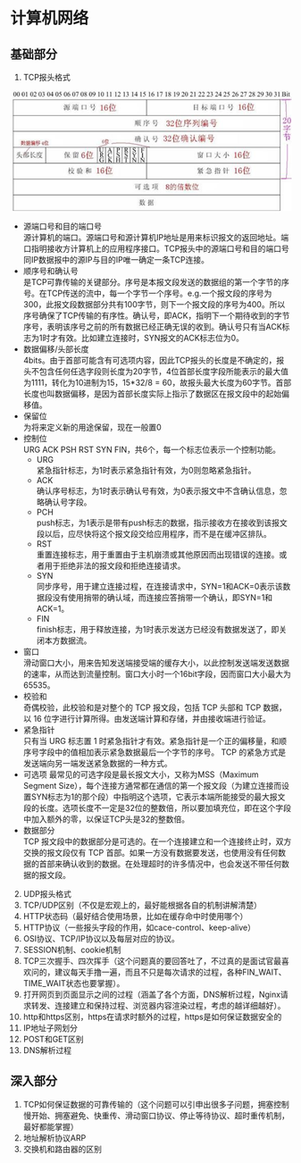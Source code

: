 # 计算机网络
## 基础部分

1. TCP报头格式
<div align="center"><img src="../../resources/images/network/TCP_header.gif"></div>

* 源端口号和目的端口号  
源计算机的端口。源端口号和源计算机IP地址是用来标识报文的返回地址。端口指明接收方计算机上的应用程序接口。TCP报头中的源端口号和目的端口号同IP数据报中的源IP与目的IP唯一确定一条TCP连接。
* 顺序号和确认号  
是TCP可靠传输的关键部分。序号是本报文段发送的数据组的第一个字节的序号。在TCP传送的流中，每一个字节一个序号。e.g.一个报文段的序号为300，此报文段数据部分共有100字节，则下一个报文段的序号为400。所以序号确保了TCP传输的有序性。确认号，即ACK，指明下一个期待收到的字节序号，表明该序号之前的所有数据已经正确无误的收到。确认号只有当ACK标志为1时才有效。比如建立连接时，SYN报文的ACK标志位为0。
* 数据偏移/头部长度  
4bits。由于首部可能含有可选项内容，因此TCP报头的长度是不确定的，报头不包含任何任选字段则长度为20字节，4位首部长度字段所能表示的最大值为1111，转化为10进制为15，15*32/8 = 60，故报头最大长度为60字节。首部长度也叫数据偏移，是因为首部长度实际上指示了数据区在报文段中的起始偏移值。
* 保留位  
为将来定义新的用途保留，现在一般置0
* 控制位  
URG  ACK  PSH  RST  SYN  FIN，共6个，每一个标志位表示一个控制功能。  
    * URG  
    紧急指针标志，为1时表示紧急指针有效，为0则忽略紧急指针。
    * ACK  
    确认序号标志，为1时表示确认号有效，为0表示报文中不含确认信息，忽略确认号字段。
    * PCH  
    push标志，为1表示是带有push标志的数据，指示接收方在接收到该报文段以后，应尽快将这个报文段交给应用程序，而不是在缓冲区排队。
    * RST  
    重置连接标志，用于重置由于主机崩溃或其他原因而出现错误的连接。或者用于拒绝非法的报文段和拒绝连接请求。
    * SYN  
    同步序号，用于建立连接过程，在连接请求中，SYN=1和ACK=0表示该数据段没有使用捎带的确认域，而连接应答捎带一个确认，即SYN=1和ACK=1。
    * FIN  
    finish标志，用于释放连接，为1时表示发送方已经没有数据发送了，即关闭本方数据流。
* 窗口  
滑动窗口大小，用来告知发送端接受端的缓存大小，以此控制发送端发送数据的速率，从而达到流量控制。窗口大小时一个16bit字段，因而窗口大小最大为65535。
* 校验和  
奇偶校验，此校验和是对整个的 TCP 报文段，包括 TCP 头部和 TCP 数据，以 16 位字进行计算所得。由发送端计算和存储，并由接收端进行验证。
* 紧急指针  
只有当 URG 标志置 1 时紧急指针才有效。紧急指针是一个正的偏移量，和顺序号字段中的值相加表示紧急数据最后一个字节的序号。 TCP 的紧急方式是发送端向另一端发送紧急数据的一种方式。
* 可选项
最常见的可选字段是最长报文大小，又称为MSS（Maximum Segment Size），每个连接方通常都在通信的第一个报文段（为建立连接而设置SYN标志为1的那个段）中指明这个选项，它表示本端所能接受的最大报文段的长度。选项长度不一定是32位的整数倍，所以要加填充位，即在这个字段中加入额外的零，以保证TCP头是32的整数倍。
* 数据部分  
TCP 报文段中的数据部分是可选的。在一个连接建立和一个连接终止时，双方交换的报文段仅有 TCP 首部。如果一方没有数据要发送，也使用没有任何数据的首部来确认收到的数据。在处理超时的许多情况中，也会发送不带任何数据的报文段。


2. UDP报头格式
3. TCP/UDP区别（不仅是宏观上的，最好能根据各自的机制讲解清楚）
4. HTTP状态码（最好结合使用场景，比如在缓存命中时使用哪个）
5. HTTP协议（一些报头字段的作用，如cace-control、keep-alive）
6. OSI协议、TCP/IP协议以及每层对应的协议。
7. SESSION机制、cookie机制
8. TCP三次握手、四次挥手（这个问题真的要回答吐了，不过真的是面试官最喜欢问的，建议每天手撸一遍，而且不只是每次请求的过程，各种FIN_WAIT、TIME_WAIT状态也要掌握）。
9. 打开网页到页面显示之间的过程（涵盖了各个方面，DNS解析过程，Nginx请求转发、连接建立和保持过程、浏览器内容渲染过程，考虑的越详细越好）。
10. http和https区别，https在请求时额外的过程，https是如何保证数据安全的
11. IP地址子网划分
12. POST和GET区别
13. DNS解析过程

## 深入部分 
1. TCP如何保证数据的可靠传输的（这个问题可以引申出很多子问题，拥塞控制慢开始、拥塞避免、快重传、滑动窗口协议、停止等待协议、超时重传机制，最好都能掌握） 
2. 地址解析协议ARP 
3. 交换机和路由器的区别